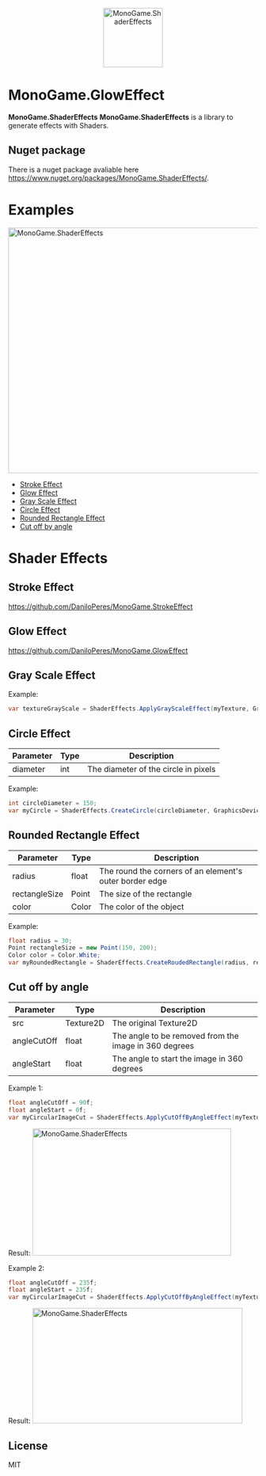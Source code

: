 <p align="center">
  <img src="http://daniloperes.com/MonoGame.ShaderEffects_Logo_256.png" alt="MonoGame.ShaderEffects" width="120" height="120">
</p>

# MonoGame.GlowEffect
<b>MonoGame.ShaderEffects</b> <b>MonoGame.ShaderEffects</b> is a library to generate effects with Shaders.

## Nuget package
There is a nuget package avaliable here https://www.nuget.org/packages/MonoGame.ShaderEffects/.

# Examples

<img src="http://daniloperes.com/MonoGame.ShaderEffects.Samples.gif?1" alt="MonoGame.ShaderEffects" width="640" height="496">

- [Stroke Effect](#stroke-effect)
- [Glow Effect](#glow-effect)
- [Gray Scale Effect](#gray-scale-effect)
- [Circle Effect](#circle-effect)
- [Rounded Rectangle Effect](#rounded-rectangle-effect)
- [Cut off by angle](#cut-off-by-angle)

# Shader Effects

## Stroke Effect

https://github.com/DaniloPeres/MonoGame.StrokeEffect

## Glow Effect

https://github.com/DaniloPeres/MonoGame.GlowEffect

## Gray Scale Effect

Example:
```csharp
var textureGrayScale = ShaderEffects.ApplyGrayScaleEffect(myTexture, GraphicsDevice);
```

## Circle Effect

| Parameter | Type | Description |
| --- | --- | --- |
| diameter | int | The diameter of the circle in pixels |

Example:
```csharp
int circleDiameter = 150;
var myCircle = ShaderEffects.CreateCircle(circleDiameter, GraphicsDevice);
```

## Rounded Rectangle Effect

| Parameter | Type | Description |
| --- | --- | --- |
| radius | float | The round the corners of an element's outer border edge |
| rectangleSize | Point | The size of the rectangle |
| color | Color | The color of the object |

Example:
```csharp
float radius = 30;
Point rectangleSize = new Point(150, 200);
Color color = Color.White;
var myRoundedRectangle = ShaderEffects.CreateRoudedRectangle(radius, rectangleSize, color, GraphicsDevice);
```

## Cut off by angle

| Parameter | Type | Description |
| --- | --- | --- |
| src | Texture2D | The original Texture2D |
| angleCutOff | float | The angle to be removed from the image in 360 degrees |
| angleStart | float | The angle to start the image in 360 degrees |

Example 1:
```csharp
float angleCutOff = 90f;
float angleStart = 0f;
var myCircularImageCut = ShaderEffects.ApplyCutOffByAngleEffect(myTexture, angleCutOff, angleStart, GraphicsDevice);
```

Result:
<img src="http://daniloperes.com/MonoGame.ShaderEffects.CutAngle.Eg1.png" alt="MonoGame.ShaderEffects" width="401" height="257">

Example 2:
```csharp
float angleCutOff = 235f;
float angleStart = 235f;
var myCircularImageCut = ShaderEffects.ApplyCutOffByAngleEffect(myTexture, angleCutOff, angleStart, GraphicsDevice);
```

Result:
<img src="http://daniloperes.com/MonoGame.ShaderEffects.CutAngle.Eg2.png" alt="MonoGame.ShaderEffects" width="424" height="233">

## License

MIT
